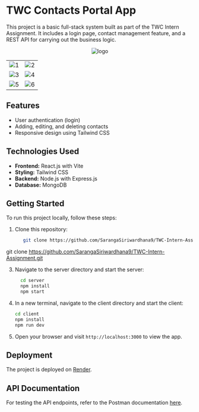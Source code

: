 

# TWC Contacts Portal App

This project is a basic full-stack system built as part of the TWC Intern Assignment. It includes a login page, contact management feature, and a REST API for carrying out the business logic.


<!-- Logo in top center -->
<p align="center">
  <img src="https://github.com/SarangaSiriwardhana9/TWC-Intern-Assignment/assets/99233703/9f304c37-ed8b-4983-8ddd-fb3427bc5f96" alt="logo">
</p>

<!-- Images in a table with two columns -->
<table>
  <tr>
    <td>
      <img src="https://github.com/SarangaSiriwardhana9/TWC-Intern-Assignment/assets/99233703/7e49186a-c7a2-4d3b-86c7-507cf67f2084" alt="1">
    </td>
    <td>
      <img src="https://github.com/SarangaSiriwardhana9/TWC-Intern-Assignment/assets/99233703/35a17666-45fb-44c1-85f8-6c8e79520d18" alt="2">
    </td>
  </tr>
  <tr>
    <td>
      <img src="https://github.com/SarangaSiriwardhana9/TWC-Intern-Assignment/assets/99233703/5ba8f34e-3ab8-480a-9ad6-25cd3c1f5085" alt="3">
    </td>
    <td>
      <img src="https://github.com/SarangaSiriwardhana9/TWC-Intern-Assignment/assets/99233703/41a0506e-beaf-4d9b-8dac-9613c50df31d" alt="4">
    </td>
  </tr>
  <tr>
    <td>
      <img src="https://github.com/SarangaSiriwardhana9/TWC-Intern-Assignment/assets/99233703/70dfb58b-1f3f-4e49-898d-89554a34f7f0" alt="5">
    </td>
    <td>
      <img src="https://github.com/SarangaSiriwardhana9/TWC-Intern-Assignment/assets/99233703/6c6b50ab-1ba6-45f5-bafa-54ba16cf12bc" alt="6">
    </td>
  </tr>
</table>



## Features

- User authentication (login)
- Adding, editing, and deleting contacts
- Responsive design using Tailwind CSS

## Technologies Used
- **Frontend:** React.js with Vite
- **Styling:** Tailwind CSS
- **Backend:** Node.js with Express.js
- **Database:** MongoDB
  
## Getting Started

To run this project locally, follow these steps:

1. Clone this repository:
   
    ```bash
       git clone https://github.com/SarangaSiriwardhana9/TWC-Intern-Assignment.git
    ```
  git clone https://github.com/SarangaSiriwardhana9/TWC-Intern-Assignment.git

3. Navigate to the server directory and start the server:

      ```bash
        cd server
        npm install
        npm start
      ```

3. In a new terminal, navigate to the client directory and start the client:

     ```bash
    cd client
    npm install
    npm run dev  
    ```

4. Open your browser and visit `http://localhost:3000` to view the app.

## Deployment
The project is deployed on [Render](https://twc-intern-assignment-deployed.onrender.com). 

## API Documentation

For testing the API endpoints, refer to the Postman documentation [here](https://documenter.getpostman.com/view/26798436/2sA3BkbCe6).








